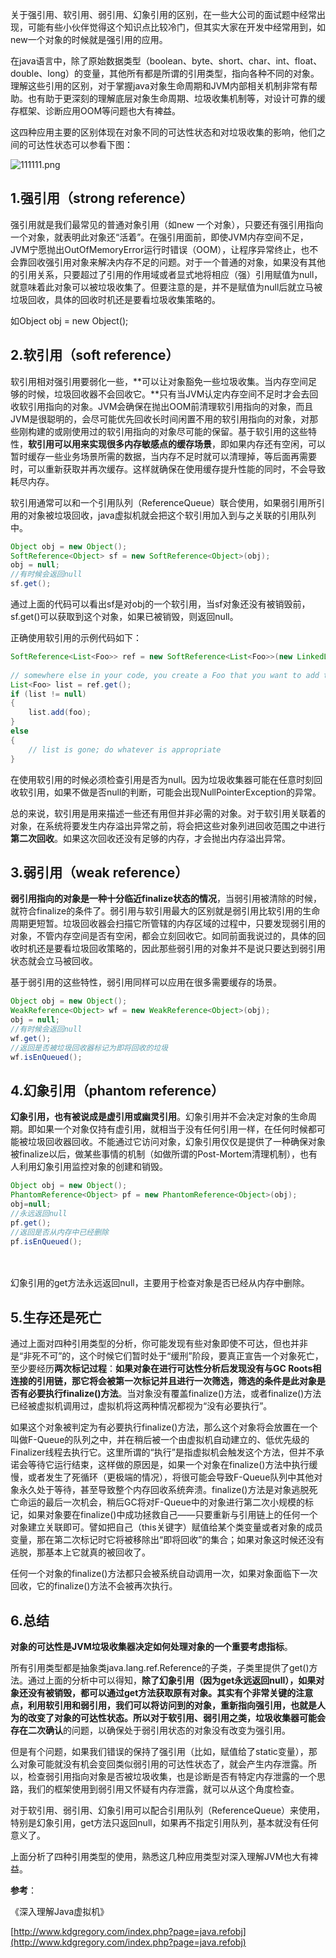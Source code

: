 关于强引用、软引用、弱引用、幻象引用的区别，在一些大公司的面试题中经常出现，可能有些小伙伴觉得这个知识点比较冷门，但其实大家在开发中经常用到，如new一个对象的时候就是强引用的应用。

在java语言中，除了原始数据类型（boolean、byte、short、char、int、float、double、long）的变量，其他所有都是所谓的引用类型，指向各种不同的对象。理解这些引用的区别，对于掌握java对象生命周期和JVM内部相关机制非常有帮助。也有助于更深刻的理解底层对象生命周期、垃圾收集机制等，对设计可靠的缓存框架、诊断应用OOM等问题也大有裨益。

这四种应用主要的区别体现在对象不同的可达性状态和对垃圾收集的影响，他们之间的可达性状态可以参看下图：

![111111.png](https://i.loli.net/2019/08/22/wLfYe8QZvqnJzXD.png)


## 1.强引用（strong reference）
强引用就是我们最常见的普通对象引用（如new 一个对象），只要还有强引用指向一个对象，就表明此对象还“活着”。在强引用面前，即使JVM内存空间不足，JVM宁愿抛出OutOfMemoryError运行时错误（OOM），让程序异常终止，也不会靠回收强引用对象来解决内存不足的问题。对于一个普通的对象，如果没有其他的引用关系，只要超过了引用的作用域或者显式地将相应（强）引用赋值为null，就意味着此对象可以被垃圾收集了。但要注意的是，并不是赋值为null后就立马被垃圾回收，具体的回收时机还是要看垃圾收集策略的。

如Object obj = new Object();

## 2.软引用（soft reference）
软引用相对强引用要弱化一些，**可以让对象豁免一些垃圾收集。当内存空间足够的时候，垃圾回收器不会回收它。**只有当JVM认定内存空间不足时才会去回收软引用指向的对象。JVM会确保在抛出OOM前清理软引用指向的对象，而且JVM是很聪明的，会尽可能优先回收长时间闲置不用的软引用指向的对象，对那些刚构建的或刚使用过的软引用指向的对象尽可能的保留。基于软引用的这些特性，**软引用可以用来实现很多内存敏感点的缓存场景**，即如果内存还有空闲，可以暂时缓存一些业务场景所需的数据，当内存不足时就可以清理掉，等后面再需要时，可以重新获取并再次缓存。这样就确保在使用缓存提升性能的同时，不会导致耗尽内存。

软引用通常可以和一个引用队列（ReferenceQueue）联合使用，如果弱引用所引用的对象被垃圾回收，java虚拟机就会把这个软引用加入到与之关联的引用队列中。

```java
Object obj = new Object();
SoftReference<Object> sf = new SoftReference<Object>(obj);
obj = null;
//有时候会返回null
sf.get();　
```

通过上面的代码可以看出sf是对obj的一个软引用，当sf对象还没有被销毁前，sf.get()可以获取到这个对象，如果已被销毁，则返回null。

正确使用软引用的示例代码如下：

```java
SoftReference<List<Foo>> ref = new SoftReference<List<Foo>>(new LinkedList<Foo>());
 
// somewhere else in your code, you create a Foo that you want to add to the list
List<Foo> list = ref.get();
if (list != null)
{
    list.add(foo);
}
else
{
    // list is gone; do whatever is appropriate
}　
```

在使用软引用的时候必须检查引用是否为null。因为垃圾收集器可能在任意时刻回收软引用，如果不做是否null的判断，可能会出现NullPointerException的异常。

总的来说，软引用是用来描述一些还有用但并非必需的对象。对于软引用关联着的对象，在系统将要发生内存溢出异常之前，将会把这些对象列进回收范围之中进行**第二次回收**。如果这次回收还没有足够的内存，才会抛出内存溢出异常。

## 3.弱引用（weak reference）
**弱引用指向的对象是一种十分临近finalize状态的情况**，当弱引用被清除的时候，就符合finalize的条件了。弱引用与软引用最大的区别就是弱引用比软引用的生命周期更短暂。垃圾回收器会扫描它所管辖的内存区域的过程中，只要发现弱引用的对象，不管内存空间是否有空闲，都会立刻回收它。如同前面我说过的，具体的回收时机还是要看垃圾回收策略的，因此那些弱引用的对象并不是说只要达到弱引用状态就会立马被回收。

基于弱引用的这些特性，弱引用同样可以应用在很多需要缓存的场景。

```java
Object obj = new Object();
WeakReference<Object> wf = new WeakReference<Object>(obj);
obj = null;
//有时候会返回null
wf.get();
//返回是否被垃圾回收器标记为即将回收的垃圾
wf.isEnQueued();
```

## 4.幻象引用（phantom reference）
**幻象引用，也有被说成是虚引用或幽灵引用**。幻象引用并不会决定对象的生命周期。即如果一个对象仅持有虚引用，就相当于没有任何引用一样，在任何时候都可能被垃圾回收器回收。不能通过它访问对象，幻象引用仅仅是提供了一种确保对象被finalize以后，做某些事情的机制（如做所谓的Post-Mortem清理机制），也有人利用幻象引用监控对象的创建和销毁。

```java
Object obj = new Object();
PhantomReference<Object> pf = new PhantomReference<Object>(obj);
obj=null;
//永远返回null
pf.get();
//返回是否从内存中已经删除
pf.isEnQueued();　
```
　　

幻象引用的get方法永远返回null，主要用于检查对象是否已经从内存中删除。

## 5.生存还是死亡

通过上面对四种引用类型的分析，你可能发现有些对象即使不可达，但也并非是“非死不可”的，这个时候它们暂时处于“缓刑”阶段，要真正宣告一个对象死亡，至少要经历**两次标记过程**：**如果对象在进行可达性分析后发现没有与GC Roots相连接的引用链，那它将会被第一次标记并且进行一次筛选，筛选的条件是此对象是否有必要执行finalize()方法**。当对象没有覆盖finalize()方法，或者finalize()方法已经被虚拟机调用过，虚拟机将这两种情况都视为“没有必要执行”。

如果这个对象被判定为有必要执行finalize()方法，那么这个对象将会放置在一个叫做F-Queue的队列之中，并在稍后被一个由虚拟机自动建立的、低优先级的Finalizer线程去执行它。这里所谓的“执行”是指虚拟机会触发这个方法，但并不承诺会等待它运行结束，这样做的原因是，如果一个对象在finalize()方法中执行缓慢，或者发生了死循环（更极端的情况），将很可能会导致F-Queue队列中其他对象永久处于等待，甚至导致整个内存回收系统奔溃。finalize()方法是对象逃脱死亡命运的最后一次机会，稍后GC将对F-Queue中的对象进行第二次小规模的标记，如果对象要在finalize()中成功拯救自己——只要重新与引用链上的任何一个对象建立关联即可。譬如把自己（this关键字）赋值给某个类变量或者对象的成员变量，那在第二次标记时它将被移除出“即将回收”的集合；如果对象这时候还没有逃脱，那基本上它就真的被回收了。

任何一个对象的finalize()方法都只会被系统自动调用一次，如果对象面临下一次回收，它的finalize()方法不会被再次执行。

## 6.总结
**对象的可达性是JVM垃圾收集器决定如何处理对象的一个重要考虑指标**。

所有引用类型都是抽象类java.lang.ref.Reference的子类，子类里提供了get()方法。通过上面的分析中可以得知，**除了幻象引用（因为get永远返回null），如果对象还没有被销毁，都可以通过get方法获取原有对象。**其实有个非常关键的注意点，利用软引用和弱引用，我们可以将访问到的对象，重新指向强引用，也就是人为的改变了对象的可达性状态。所以对于软引用、弱引用之类，垃圾收集器可能会存在**二次确认**的问题，以确保处于弱引用状态的对象没有改变为强引用。

但是有个问题，如果我们错误的保持了强引用（比如，赋值给了static变量），那么对象可能就没有机会变回类似弱引用的可达性状态了，就会产生内存泄露。所以，检查弱引用指向对象是否被垃圾收集，也是诊断是否有特定内存泄露的一个思路，我们的框架使用到弱引用又怀疑有内存泄露，就可以从这个角度检查。

对于软引用、弱引用、幻象引用可以配合引用队列（ReferenceQueue）来使用，特别是幻象引用，get方法只返回null，如果再不指定引用队列，基本就没有任何意义了。

上面分析了四种引用类型的使用，熟悉这几种应用类型对深入理解JVM也大有裨益。

 

**参考**：

《深入理解Java虚拟机》

[http://www.kdgregory.com/index.php?page=java.refobj](http://www.kdgregory.com/index.php?page=java.refobj)
